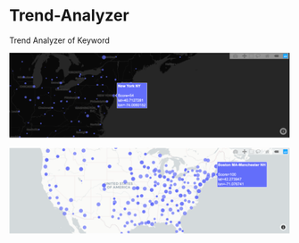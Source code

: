 # Trend-Analyzer

Trend Analyzer of Keyword 

![alt text](https://raw.githubusercontent.com/aryan-jadon/Trend-Analyzer/master/ModuleFiles/Images/Black-Background.png)


![alt text](https://raw.githubusercontent.com/aryan-jadon/Trend-Analyzer/master/ModuleFiles/Images/White-Backgroud.png)



